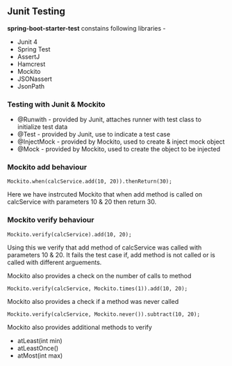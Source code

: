 ## Junit Testing

**spring-boot-starter-test** constains following libraries -
* Junit 4
* Spring Test
* AssertJ
* Hamcrest
* Mockito
* JSONassert
* JsonPath

### Testing with Junit & Mockito

* @Runwith - provided by Junit, attaches runner with test class to initialize test data
* @Test - provided by Junit, use to indicate a test case
* @InjectMock - provided by Mockito, used to create & inject mock object
* @Mock - provided by Mockito, used to create the object to be injected

### Mockito add behaviour
```
Mockito.when(calcService.add(10, 20)).thenReturn(30); 
```
Here we have instrcuted Mockito that when add method is called on calcService with parameters 10 & 20 then return 30.

### Mockito verify behaviour
```
Mockito.verify(calcService).add(10, 20);
```
Using this we verify that add method of calcService was called with parameters 10 & 20. It fails the test case if,
add method is not called or is called with different arguements.

Mockito also provides a check on the number of calls to method
```
Mockito.verify(calcService, Mockito.times(1)).add(10, 20);
```

Mockito also provides a check if a method was never called
```
Mockito.verify(calcService, Mockito.never()).subtract(10, 20);
```

Mockito also provides additional methods to verify
* atLeast(int min)
* atLeastOnce()
* atMost(int max)